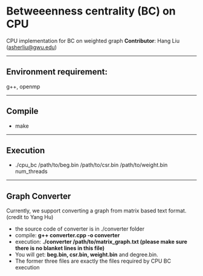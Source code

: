 # Betweeenness centrality (BC) on CPU

CPU implementation for BC on weighted graph
**Contributor**: Hang Liu (asherliu@gwu.edu)

---
Environment requirement:
---------------------
g++, openmp

----
Compile
---------
- make

---
Execution
--------------
- ./cpu_bc /path/to/beg.bin /path/to/csr.bin /path/to/weight.bin num_threads


----
Graph Converter 
-----------------------
Currently, we support converting a graph from matrix based text format. (credit to Yang Hu)
- the source code of converter is in ./converter folder
- compile: **g++ converter.cpp -o converter**
- execution: **./converter /path/to/matrix_graph.txt (please make sure there is no blanket lines in this file)**
- You will get: **beg.bin, csr.bin, weight.bin** and degree.bin. 
- The former three files are exactly the files required by CPU BC execution

